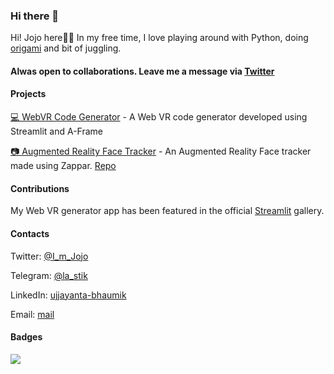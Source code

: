 ### Hi there 👋

<!--
**jojo96/jojo96** is a ✨ _special_ ✨ repository because its `README.md` (this file) appears on your GitHub profile.

Here are some ideas to get you started:

- 🔭 I’m currently working on ...
- 🌱 I’m currently learning ...
- 👯 I’m looking to collaborate on ...
- 🤔 I’m looking for help with ...
- 💬 Ask me about ...
- 📫 How to reach me: ...
- 😄 Pronouns: ...
- ⚡ Fun fact: ...
-->

Hi! Jojo here👋👋 In my free time, I love playing around with Python, doing [origami](https://www.instagram.com/crafts_jojo/) and bit of juggling.

#### Alwas open to collaborations. Leave me a message via [Twitter](https://twitter.com/I_m_Jojo)

#### Projects
[💻 WebVR Code Generator](https://share.streamlit.io/jojo96/webvrcodegenerator/main/ar.py) - A Web VR code generator developed using Streamlit and A-Frame

[📷 Augmented Reality Face Tracker](https://jojo96.github.io/Ar-face-tracker/) - An Augmented Reality Face tracker made using Zappar. [Repo](https://github.com/jojo96/Ar-face-tracker)

#### Contributions

My Web VR generator app has been featured in the official [Streamlit](https://streamlit.io/gallery?type=apps&category=other) gallery.


#### Contacts

Twitter: [@I_m_Jojo](https://twitter.com/I_m_Jojo)

Telegram: [@la_stik](https://t.me/la_stik)

LinkedIn: [ujjayanta-bhaumik](https://www.linkedin.com/in/ujjayanta-bhaumik/)

Email: [mail](mailto:ujjayanta.bhaumik.18@ucl.ac.uk)


#### Badges

![](https://komarev.com/ghpvc/?username=jojo96&color=brightgreen)
